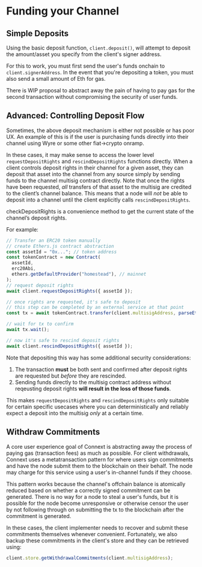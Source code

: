 # Funding your Channel

## Simple Deposits

Using the basic deposit function, `client.deposit()`, will attempt to deposit the amount/asset you specify from the client's signer address.

For this to work, you must first send the user's funds onchain to `client.signerAddress`. In the event that you're depositing a token, you must also send a small amount of Eth for gas.

There is WIP proposal to abstract away the pain of having to pay gas for the second transaction without compromising the security of user funds.

## Advanced: Controlling Deposit Flow

Sometimes, the above deposit mechanism is either not possible or has poor UX. An example of this is if the user is purchasing funds directly into their channel using Wyre or some other fiat->crypto onramp.

In these cases, it may make sense to access the lower level `requestDepositRights` and `rescindDepositRights` functions directly. When a client controls deposit rights in their channel for a given asset, they can deposit that asset into the channel from any source simply by sending funds to the channel multisig contract directly. Note that once the rights have been requested, _all_ transfers of that asset to the multisig are credited to the client’s channel balance. This means that a node will _not_ be able to deposit into a channel until the client explicitly calls `rescindDepositRights`.

checkDepositRights is a convenience method to get the current state of the channel’s deposit rights.

For example:

```typescript
// Transfer an ERC20 token manually
// create Ethers.js contract abstraction
const assetId = "0x..."; // token address
const tokenContract = new Contract(
  assetId,
  erc20Abi,
  ethers.getDefaultProvider("homestead"), // mainnet
);
// request deposit rights
await client.requestDepositRights({ assetId });

// once rights are requested, it's safe to deposit
// this step can be completed by an external service at that point
const tx = await tokenContract.transfer(client.multisigAddress, parseEther("10"));

// wait for tx to confirm
await tx.wait();

// now it's safe to rescind deposit rights
await client.rescindDepositRights({ assetId });
```

Note that depositing this way has some additional security considerations:

1. The transaction **must** be both sent and confirmed after deposit rights are requested but _before_ they are rescinded.
2. Sending funds directly to the multisig contract address without reqeusting deposit rights **will result in the loss of those funds**.

This makes `requestDepositRights` and `rescindDepositRights` only suitable for certain specific usecases where you can deterministically and reliably expect a deposit into the multisig _only_ at a certain time.

## Withdraw Commitments

A core user experience goal of Connext is abstracting away the process of paying gas (transaction fees) as much as possible. For client withdrawals, Connext uses a metatransaction pattern for where users sign commitments and have the node submit them to the blockchain on their behalf. The node may charge for this service using a user's in-channel funds if they choose.

This pattern works because the channel's offchain balance is atomically reduced based on whether a correctly signed commitment can be generated. There is no way for a node to steal a user's funds, but it is possible for the node become unresponsive or otherwise censor the user by not following through on submitting the tx to the blockchain after the commitment is generated.

In these cases, the client implementer needs to recover and submit these commitments themselves whenever convenient. Fortunately, we also backup these commitments in the client's store and they can be retrieved using:

```typescript
client.store.getWithdrawalCommitments(client.multisigAddress);
```
